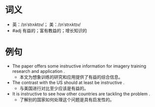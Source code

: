 # 词义
- 英：/ɪnˈstrʌktɪv/； 美：/ɪnˈstrʌktɪv/
- #adj 有益的；富有教益的；增长知识的
# 例句
- The paper offers some instructive information for imagery training research and application .
	- 本文为想象训练的研究和应用提供了有益的综合信息。
- The contrast with the US should at least be instructive .
	- 与美国进行对比至少应该是有益的。
- It is instructive to see how other countries are tackling the problem .
	- 了解别的国家如何处理这个问题是具有启发性的。
